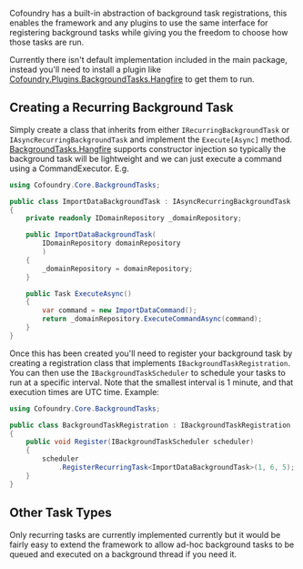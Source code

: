 Cofoundry has a built-in abstraction of background task registrations, this enables the framework and any plugins to use the same interface for registering background tasks while giving you the freedom to choose how those tasks are run. 

Currently there isn't default implementation included in the main package, instead you'll need to install a plugin like [Cofoundry.Plugins.BackgroundTasks.Hangfire](https://github.com/cofoundry-cms/Cofoundry.Plugins.BackgroundTasks.Hangfire) to get them to run.

## Creating a Recurring Background Task

Simply create a class that inherits from either `IRecurringBackgroundTask` or `IAsyncRecurringBackgroundTask` and implement the `Execute[Async]` method. [BackgroundTasks.Hangfire](https://github.com/cofoundry-cms/Cofoundry.Plugins.BackgroundTasks.Hangfire) supports constructor injection so typically the background task will be lightweight and we can just execute a command using a CommandExecutor. E.g.

```csharp
using Cofoundry.Core.BackgroundTasks;

public class ImportDataBackgroundTask : IAsyncRecurringBackgroundTask
{
    private readonly IDomainRepository _domainRepository;

    public ImportDataBackgroundTask(
        IDomainRepository domainRepository
        )
    {
        _domainRepository = domainRepository;
    }

    public Task ExecuteAsync()
    {
        var command = new ImportDataCommand();
        return _domainRepository.ExecuteCommandAsync(command);
    }
}
```

Once this has been created you'll need to register your background task by creating a registration class that implements `IBackgroundTaskRegistration`. You can then use the `IBackgroundTaskScheduler` to schedule your tasks to run at a specific interval. Note that the smallest interval is 1 minute, and that execution times are UTC time. Example:

```csharp
using Cofoundry.Core.BackgroundTasks;

public class BackgroundTaskRegistration : IBackgroundTaskRegistration
{
    public void Register(IBackgroundTaskScheduler scheduler)
    {
        scheduler
            .RegisterRecurringTask<ImportDataBackgroundTask>(1, 6, 5);
    }
}
```

## Other Task Types

Only recurring tasks are currently implemented currently but it would be fairly easy to extend the framework to allow ad-hoc background tasks to be queued and executed on a background thread if you need it.